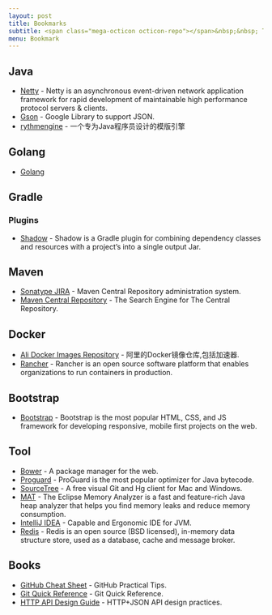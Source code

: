 ```yaml
---
layout: post
title: Bookmarks
subtitle: <span class="mega-octicon octicon-repo"></span>&nbsp;&nbsp; To mark useful libs,tools,books etc.
menu: Bookmark
---
```


## Java
- [Netty](http://netty.io/) - Netty is an asynchronous event-driven network application framework for rapid development of maintainable high performance protocol servers & clients.
- [Gson](https://github.com/google/gson) - Google Library to support JSON.
- [rythmengine](http://rythmengine.org/) - 一个专为Java程序员设计的模版引擎

## Golang
- [Golang](https://golang.org/)

## Gradle

### Plugins
- [Shadow](http://imperceptiblethoughts.com/shadow/) - Shadow is a Gradle plugin for combining dependency classes and resources with a project’s into a single output Jar.

## Maven
- [Sonatype JIRA](https://issues.sonatype.org) - Maven Central Repository administration system.
- [Maven Central Repository](http://search.maven.org/) - The Search Engine for The Central Repository.

## Docker
- [Ali Docker Images Repository](https://cr.console.aliyun.com) - 阿里的Docker镜像仓库,包括加速器.
- [Rancher](http://rancher.com/) - Rancher is an open source software platform that enables organizations to run containers in production.

## Bootstrap
- [Bootstrap](http://getbootstrap.com/) - Bootstrap is the most popular HTML, CSS, and JS framework for developing responsive, mobile first projects on the web.

## Tool
- [Bower](https://bower.io/) - A package manager for the web.
- [Proguard](https://www.guardsquare.com/en/proguard) - ProGuard is the most popular optimizer for Java bytecode.
- [SourceTree](https://www.sourcetreeapp.com/) - A free visual Git and Hg client for Mac and Windows.
- [MAT](http://www.eclipse.org/mat/) - The Eclipse Memory Analyzer is a fast and feature-rich Java heap analyzer that helps you find memory leaks and reduce memory consumption.
- [IntelliJ IDEA](https://www.jetbrains.com/idea/) - Capable and Ergonomic IDE for JVM.
- [Redis](https://redis.io/) - Redis is an open source (BSD licensed), in-memory data structure store, used as a database, cache and message broker.

## Books
- [GitHub Cheat Sheet](https://github.com/tiimgreen/github-cheat-sheet) - GitHub Practical Tips.
- [Git Quick Reference](http://jonas.nitro.dk/git/quick-reference.html) - Git Quick Reference.
- [HTTP API Design Guide](https://geemus.gitbooks.io/http-api-design/content/en/index.html) - HTTP+JSON API design practices.
